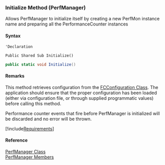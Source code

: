 ﻿### Initialize Method (PerfManager)

Allows PerfManager to initialize itself by creating a new PerfMon instance name and preparing all the PerformanceCounter instances

#### Syntax

```vbnet
'Declaration

Public Shared Sub Initialize() 
```

```csharp
public static void Initialize()
```

#### Remarks

This method retrieves configuration from the [FCConfiguration Class](FChoice.Common~FChoice.Common.FCConfiguration.md). The application should ensure that the proper configuration has been loaded (either via configuration file, or through supplied programmatic values) before calling this method.

Performance counter events that fire before PerfManager is initialized will be discarded and no error will be thrown.

[!include[Requirements](../partials/requirements.md)]

#### Reference

[PerfManager Class](FChoice.Common~FChoice.Common.PerfManager.md)  
[PerfManager Members](FChoice.Common~FChoice.Common.PerfManager_members.md)
